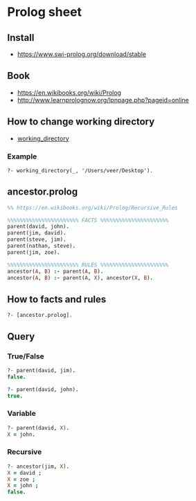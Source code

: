 # Prolog sheet

## Install

* https://www.swi-prolog.org/download/stable

## Book

* https://en.wikibooks.org/wiki/Prolog
* http://www.learnprolognow.org/lpnpage.php?pageid=online

## How to change working directory

* [working_directory](https://www.swi-prolog.org/pldoc/man?predicate=working_directory%2f2)

### Example

```
?- working_directory(_, '/Users/veer/Desktop').
```

## ancestor.prolog

```Prolog
%% https://en.wikibooks.org/wiki/Prolog/Recursive_Rules

%%%%%%%%%%%%%%%%%%%%%%% FACTS %%%%%%%%%%%%%%%%%%%%%%
parent(david, john).
parent(jim, david).
parent(steve, jim).
parent(nathan, steve).
parent(jim, zoe).

%%%%%%%%%%%%%%%%%%%%%%% RULES %%%%%%%%%%%%%%%%%%%%%%
ancestor(A, B) :- parent(A, B).
ancestor(A, B) :- parent(A, X), ancestor(X, B).
```

## How to facts and rules

```
?- [ancestor.prolog].
```

## Query

### True/False

```Prolog
?- parent(david, jim).
false.

?- parent(david, john).
true.
```

### Variable

```Prolog
?- parent(david, X).
X = john.
```

### Recursive

```Prolog
?- ancestor(jim, X).
X = david ;
X = zoe ;
X = john ;
false.
```
